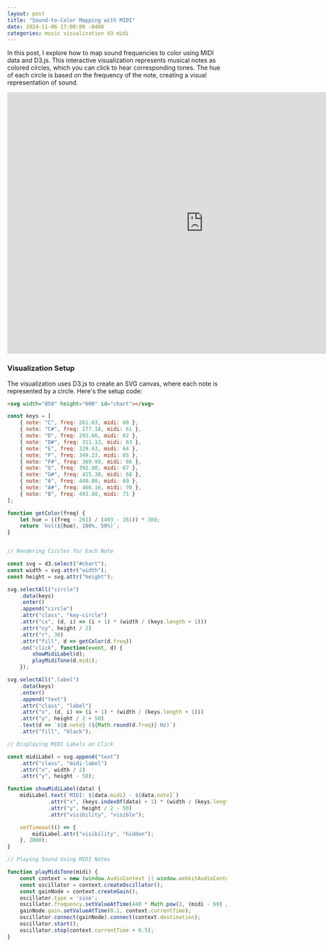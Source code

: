 ```yaml
---
layout: post
title: "Sound-to-Color Mapping with MIDI"
date: 2024-11-06 17:00:00 -0400
categories: music visualization d3 midi
---
```


In this post, I explore how to map sound frequencies to color using MIDI data and D3.js. This interactive visualization represents musical notes as colored circles, which you can click to hear corresponding tones. The hue of each circle is based on the frequency of the note, creating a visual representation of sound.

<iframe src="http://127.0.0.1:4000/assets/sound-to-color.html" width="900" height="600" frameborder="0" noscroll></iframe>


### Visualization Setup

The visualization uses D3.js to create an SVG canvas, where each note is represented by a circle. Here's the setup code:

```html
<svg width="850" height="600" id="chart"></svg>
```
```js
const keys = [
    { note: "C", freq: 261.63, midi: 60 },
    { note: "C#", freq: 277.18, midi: 61 },
    { note: "D", freq: 293.66, midi: 62 },
    { note: "D#", freq: 311.13, midi: 63 },
    { note: "E", freq: 329.63, midi: 64 },
    { note: "F", freq: 349.23, midi: 65 },
    { note: "F#", freq: 369.99, midi: 66 },
    { note: "G", freq: 392.00, midi: 67 },
    { note: "G#", freq: 415.30, midi: 68 },
    { note: "A", freq: 440.00, midi: 69 },
    { note: "A#", freq: 466.16, midi: 70 },
    { note: "B", freq: 493.88, midi: 71 }
];

function getColor(freq) {
    let hue = ((freq - 261) / (493 - 261)) * 360; 
    return `hsl(${hue}, 100%, 50%)`;
}


// Rendering Circles for Each Note

const svg = d3.select("#chart");
const width = svg.attr("width");
const height = svg.attr("height");

svg.selectAll("circle")
    .data(keys)
    .enter()
    .append("circle")
    .attr("class", "key-circle")
    .attr("cx", (d, i) => (i + 1) * (width / (keys.length + 1)))
    .attr("cy", height / 2)
    .attr("r", 30)
    .attr("fill", d => getColor(d.freq))
    .on("click", function(event, d) {
        showMidiLabel(d);
        playMidiTone(d.midi);
    });

svg.selectAll(".label")
    .data(keys)
    .enter()
    .append("text")
    .attr("class", "label")
    .attr("x", (d, i) => (i + 1) * (width / (keys.length + 1)))
    .attr("y", height / 2 + 50)
    .text(d => `${d.note} (${Math.round(d.freq)} Hz)`)
    .attr("fill", "black");

// Displaying MIDI Labels on Click

const midiLabel = svg.append("text")
    .attr("class", "midi-label")
    .attr("x", width / 2)
    .attr("y", height - 50);

function showMidiLabel(data) {
    midiLabel.text(`MIDI: ${data.midi} - ${data.note}`)
             .attr("x", (keys.indexOf(data) + 1) * (width / (keys.length + 1)))
             .attr("y", height / 2 - 50)
             .attr("visibility", "visible");

    setTimeout(() => {
        midiLabel.attr("visibility", "hidden");
    }, 2000);
}

// Playing Sound Using MIDI Notes

function playMidiTone(midi) {
    const context = new (window.AudioContext || window.webkitAudioContext)();
    const oscillator = context.createOscillator();
    const gainNode = context.createGain();
    oscillator.type = 'sine';
    oscillator.frequency.setValueAtTime(440 * Math.pow(2, (midi - 69) / 12), context.currentTime);
    gainNode.gain.setValueAtTime(0.1, context.currentTime);
    oscillator.connect(gainNode).connect(context.destination);
    oscillator.start();
    oscillator.stop(context.currentTime + 0.5);
}
```





